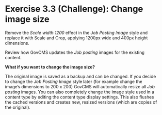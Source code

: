 # Exercise 3.3 (Challenge): Change image size

Remove the _Scale width 1200_ effect in the _Job Posting Image_ style and replace it with Scale and Crop, applying 1200px wide and 400px height dimensions.

Review how GovCMS updates the _Job posting_ images for the existing content.

**What if you want to change the image size?** 

The original image is saved as a backup and can be changed. If you decide to change the _Job Posting Image_ style later \(for example change the image’s dimensions to 200 x 200\) GovCMS will automatically resize all _Job posting_ images. You can also completely change the image style used in a content type by editing the content type display settings. This also flushes the cached versions and creates new, resized versions (which are copies of the original).
